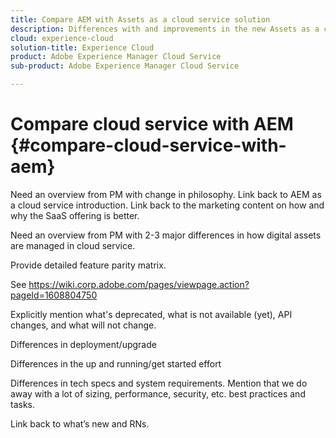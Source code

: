 ```yaml
---
title: Compare AEM with Assets as a cloud service solution
description: Differences with and improvements in the new Assets as a cloud service vs the existing AEM offering.
cloud: experience-cloud
solution-title: Experience Cloud
product: Adobe Experience Manager Cloud Service
sub-product: Adobe Experience Manager Cloud Service

---
```


# Compare cloud service with AEM {#compare-cloud-service-with-aem}

Need an overview from PM with change in philosophy. Link back to AEM as a cloud service introduction. Link back to the marketing content on how and why the SaaS offering is better.

Need an overview from PM with 2-3 major differences in how digital assets are managed in cloud service.

Provide detailed feature parity matrix.

See https://wiki.corp.adobe.com/pages/viewpage.action?pageId=1608804750

Explicitly mention what's deprecated, what is not available (yet), API changes, and what will not change.

Differences in deployment/upgrade

Differences in the up and running/get started effort

Differences in tech specs and system requirements. Mention that we do away with a lot of sizing, performance, security, etc. best practices and tasks.

Link back to what’s new and RNs.
